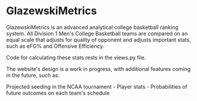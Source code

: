 # GlazewskiMetrics

GlazewskiMetrics is an advanced analytical college basketball ranking system. All Division 1 Men's College Basketball teams are compared on an equal scale that adjusts for quality of opponent and adjusts important stats, such as eFG% and Offensive Efficiency.

Code for calculating these stats rests in the views.py file.

The website's design is a work in progress, with additional features coming in the future, such as: 

Projected seeding in the NCAA tournament - Player stats - Probabilities of future outcomes on each team's schedule
